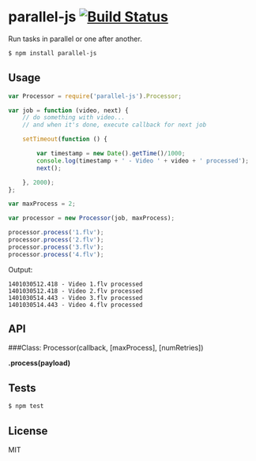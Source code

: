 parallel-js [![Build Status](https://travis-ci.org/x25/parallel-js.png)](https://travis-ci.org/x25/parallel-js)
===========

Run tasks in parallel or one after another.

```bash
$ npm install parallel-js
```

## Usage

```js
var Processor = require('parallel-js').Processor;

var job = function (video, next) {
	// do something with video...
	// and when it's done, execute callback for next job

	setTimeout(function () {

		var timestamp = new Date().getTime()/1000;
		console.log(timestamp + ' - Video ' + video + ' processed');
		next();

	}, 2000);
};

var maxProcess = 2;

var processor = new Processor(job, maxProcess);

processor.process('1.flv');
processor.process('2.flv');
processor.process('3.flv');
processor.process('4.flv');
```

Output:

```
1401030512.418 - Video 1.flv processed
1401030512.418 - Video 2.flv processed
1401030514.443 - Video 3.flv processed
1401030514.443 - Video 4.flv processed
```

## API

###Class: Processor(callback, [maxProcess], [numRetries])

**.process(payload)**

## Tests

```sh
$ npm test
```

## License

MIT
